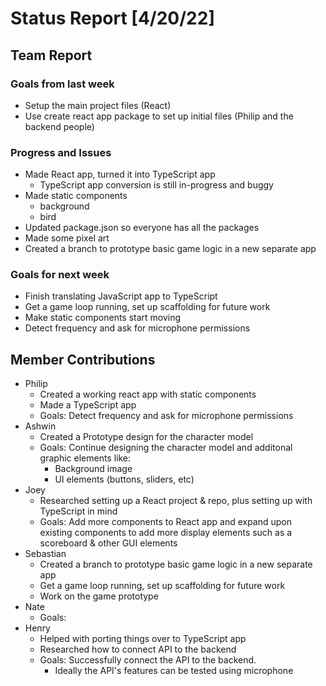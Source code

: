 # Status Report [4/20/22]
## Team Report
### Goals from last week
* Setup the main project files (React)
* Use create react app package to set up initial files (Philip and the backend people)

### Progress and Issues
* Made React app, turned it into TypeScript app
  * TypeScript app conversion is still in-progress and buggy
* Made static components 
  * background
  * bird
* Updated package.json so everyone has all the packages
* Made some pixel art
* Created a branch to prototype basic game logic in a new separate app

### Goals for next week
* Finish translating JavaScript app to TypeScript
* Get a game loop running, set up scaffolding for future work
* Make static components start moving
* Detect frequency and ask for microphone permissions

## Member Contributions
* Philip
	* Created a working react app with static components
	* Made a TypeScript app
	* Goals:  Detect frequency and ask for microphone permissions
* Ashwin
	* Created a Prototype design for the character model
	* Goals: Continue designing the character model and additonal graphic elements like:
		* Background image
		* UI elements (buttons, sliders, etc)
* Joey
	* Researched setting up a React project & repo, plus setting up with TypeScript in mind
	* Goals: Add more components to React app and expand upon existing components to add more display elements such as a scoreboard & other GUI elements
* Sebastian
	* Created a branch to prototype basic game logic in a new separate app
	* Get a game loop running, set up scaffolding for future work
	* Work on the game prototype
* Nate
	* Goals: 
* Henry
	* Helped with porting things over to TypeScript app
	* Researched how to connect API to the backend
	* Goals: Successfully connect the API to the backend.
		* Ideally the API's features can be tested using microphone
